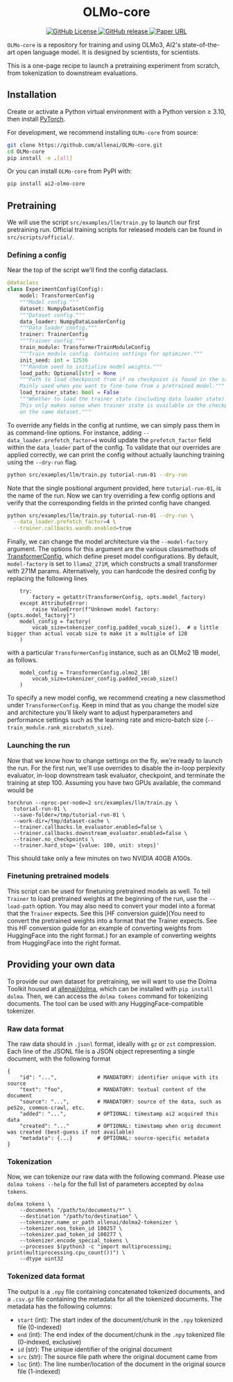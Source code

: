 <div align="center">
  <h1>OLMo-core</h1>
</div>
<p align="center">
  <a href="XXX">
    <img alt="GitHub License" src="https://img.shields.io/github/license/allenai/OLMo">
  </a>
  <a href="XXX">
    <img alt="GitHub release" src="https://img.shields.io/github/release/allenai/OLMo.svg">
  </a>
  <a href="XXX">
    <img alt="Paper URL" src="https://img.shields.io/badge/arxiv-2402.00838-blue">
  </a>
</p>

`OLMo-core` is a repository for training and using OLMo3, AI2's state-of-the-art open language model. It is designed by scientists, for scientists.

This is a one-page recipe to launch a pretraining experiment from scratch, from tokenization to downstream evaluations.

## Installation
Create or activate a Python virtual environment with a Python version ≥ 3.10, then install [PyTorch](https://pytorch.org/).

For development, we recommend installing `OLMo-core` from source:
```bash
git clone https://github.com/allenai/OLMo-core.git
cd OLMo-core
pip install -e .[all]
```

Or you can install `OLMo-core` from PyPI with:
```bash
pip install ai2-olmo-core
```

## Pretraining

We will use the script `src/examples/llm/train.py` to launch our first pretraining run. Official training scripts for released models can be found in `src/scripts/official/`.

### Defining a config
Near the top of the script we'll find the config dataclass.

```python
@dataclass
class ExperimentConfig(Config):
    model: TransformerConfig
    """Model config."""
    dataset: NumpyDatasetConfig
    """Dataset config."""
    data_loader: NumpyDataLoaderConfig
    """Data loader config."""
    trainer: TrainerConfig
    """Trainer config."""
    train_module: TransformerTrainModuleConfig
    """Train module config. Contains settings for optimizer."""
    init_seed: int = 12536
    """Random seed to initialize model weights."""
    load_path: Optional[str] = None
    """Path to load checkpoint from if no checkpoint is found in the save folder.
    Mainly used when you want to fine-tune from a pretrained model."""
    load_trainer_state: bool = False
    """Whether to load the trainer state (including data loader state) when loading from `load_path`.
    This only makes sense when trainer state is available in the checkpoint and you're resuming
    on the same dataset."""
```

To override any fields in the config at runtime, we can simply pass them in as command-line options. For instance, adding `--data_loader.prefetch_factor=4` would update the `prefetch_factor` field within the `data_loader` part of the config. To validate that our overrides are applied correctly, we can print the config without actually launching training using the `--dry-run` flag.

```bash
python src/examples/llm/train.py tutorial-run-01 --dry-run
```
Note that the single positional argument provided, here `tutorial-run-01`, is the name of the run. Now we can try overriding a few config options and verify that the corresponding fields in the printed config have changed.
```bash
python src/examples/llm/train.py tutorial-run-01 --dry-run \
  --data_loader.prefetch_factor=4 \
  --trainer.callbacks.wandb.enabled=true
```

Finally, we can change the model architecture via the `--model-factory` argument. The options for this argument are the various classmethods of [TransformerConfig](https://olmo-core.readthedocs.io/en/latest/nn/transformer.html#olmo_core.nn.transformer.TransformerConfig), which define preset model configurations. By default, `model-factory` is set to `llama2_271M`, which constructs a small transformer with 271M params. Alternatively, you can hardcode the desired config by replacing the following lines

```
    try:
        factory = getattr(TransformerConfig, opts.model_factory)
    except AttributeError:
        raise ValueError(f"Unknown model factory: {opts.model_factory}")
    model_config = factory(
        vocab_size=tokenizer_config.padded_vocab_size(),  # a little bigger than actual vocab size to make it a multiple of 128
    )
```

with a particular `TransformerConfig` instance, such as an OLMo2 1B model, as follows.

```
    model_config = TransformerConfig.olmo2_1B(
        vocab_size=tokenizer_config.padded_vocab_size()
    )
```

To specify a new model config, we recommend creating a new classmethod under `TransformerConfig`. Keep in mind that as you change the model size and architecture you’ll likely want to adjust hyperparameters and performance settings such as the learning rate and micro-batch size (`--train_module.rank_microbatch_size`).

### Launching the run
Now that we know how to change settings on the fly, we're ready to launch the run. For the first run, we'll use overrides to disable the in-loop perplexity evaluator, in-loop downstream task evaluator, checkpoint, and terminate the training at step 100. Assuming you have two GPUs available, the command would be
```
torchrun --nproc-per-node=2 src/examples/llm/train.py \
  tutorial-run-01 \
  --save-folder=/tmp/tutorial-run-01 \
  --work-dir=/tmp/dataset-cache \
  --trainer.callbacks.lm_evaluator.enabled=false \
  --trainer.callbacks.downstream_evaluator.enabled=false \
  --trainer.no_checkpoints \
  --trainer.hard_stop='{value: 100, unit: steps}'
```
This should take only a few minutes on two NVIDIA 40GB A100s.

### Finetuning pretrained models

This script can be used for finetuning pretrained models as well. To tell `Trainer` to load pretrained weights at the beginning of the run, use the `--load-path` option. You may also need to convert your model into a format that the `Trainer` expects. See this [HF conversion guide](You need to convert the pretrained weights into a format that the Trainer expects. See this HF conversion guide for an example of converting weights from HuggingFace into the right format.) for an example of converting weights from HuggingFace into the right format.

## Providing your own data
To provide our own dataset for pretraining, we will want to use the Dolma Toolkit housed at [allenai/dolma](https://github.com/allenai/dolma), which can be installed with `pip install dolma`. Then, we can access the `dolma tokens` command for tokenizing documents. The tool can be used with any HuggingFace-compatible tokenizer.

### Raw data format

The raw data should in `.jsonl` format, ideally with `gz` or `zst` compression. Each line of the JSONL file is a JSON object representing a single document, with the following format

```
{
    "id": "...",             # MANDATORY: identifier unique with its source
    "text": "foo",           # MANDATORY: textual content of the document
    "source": "...",         # MANDATORY: source of the data, such as peS2o, common-crawl, etc.
    "added": "...",          # OPTIONAL: timestamp ai2 acquired this data
    "created": "..."         # OPTIONAL: timestamp when orig document was created (best-guess if not available)
    "metadata": {...}        # OPTIONAL: source-specific metadata
}
```

### Tokenization
Now, we can tokenize our raw data with the following command. Please use `dolma tokens --help` for the full list of parameters accepted by `dolma tokens`.

```
dolma tokens \
    --documents "/path/to/documents/*" \
    --destination "/path/to/destination" \
    --tokenizer.name_or_path allenai/dolma2-tokenizer \
    --tokenizer.eos_token_id 100257 \
    --tokenizer.pad_token_id 100277 \
    --tokenizer.encode_special_tokens \
    --processes $(python3 -c "import multiprocessing; print(multiprocessing.cpu_count())") \
    --dtype uint32
```

### Tokenized data format

The output is a `.npy` file containing concatenated tokenized documents, and a `.csv.gz` file containing the metadata for all the tokenized documents. The metadata has the following columns:
- `start` (int): The start index of the document/chunk in the `.npy` tokenized file (0-indexed)
- `end` (int): The end index of the document/chunk in the `.npy` tokenized file (0-indexed, exclusive)
- `id` (str): The unique identifier of the original document
- `src` (str): The source file path where the original document came from
- `loc` (int): The line number/location of the document in the original source file (1-indexed)
